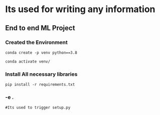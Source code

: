 # Its used for writing any information

## End to end ML Project

### Created the Environment

```
conda create -p venv python==3.8

conda activate venv/
```

### Install All necessary libraries

```
pip install -r requirements.txt 
```


### -e . 
```
#Its used to trigger setup.py
```